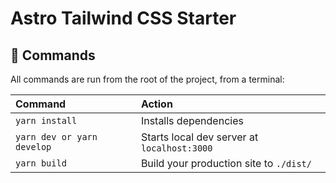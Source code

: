 # Astro Tailwind CSS Starter

## 🧞 Commands

All commands are run from the root of the project, from a terminal:

| Command                    | Action                                      |
| :------------------------- | :------------------------------------------ |
| `yarn install`             | Installs dependencies                       |
| `yarn dev or yarn develop` | Starts local dev server at `localhost:3000` |
| `yarn build`               | Build your production site to `./dist/`     |
